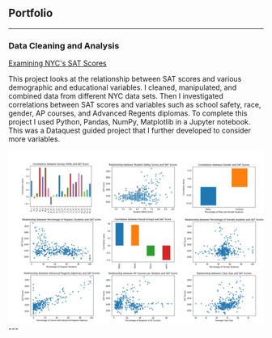 ## Portfolio

---

### Data Cleaning and Analysis

<a href="https://github.com/dlhaar/NYC-SAT/blob/main/NYC-SAT.ipynb" target="_blank">Examining NYC's SAT Scores</a>

This project looks at the relationship between SAT scores and various demographic and educational variables. I cleaned, manipulated, and combined data from different NYC data sets. Then I investigated correlations between SAT scores and variables such as school safety, race, gender, AP courses, and Advanced Regents diplomas. To complete this project I used Python, Pandas, NumPy, Matplotlib in a Jupyter notebook. This was a Dataquest guided project that I further developed to consider more variables.


<img src="images/NYC-thumbnail.png?raw=true"/>
---
